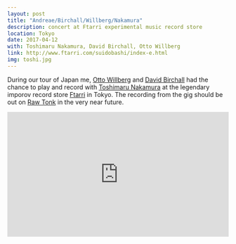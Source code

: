 ```yaml
---
layout: post
title: "Andreae/Birchall/Willberg/Nakamura"
description: concert at Ftarri experimental music record store
location: Tokyo
date: 2017-04-12
with: Toshimaru Nakamura, David Birchall, Otto Willberg
link: http://www.ftarri.com/suidobashi/index-e.html
img: toshi.jpg
---
```

During our tour of Japan me, [Otto Willberg](http://ottowillberg.com/) and [David Birchall](https://davidmbirchall.com/) had the chance to play and record with [Toshimaru Nakamura](http://www.toshimarunakamura.com/) at the legendary imporov record store [Ftarri](http://www.ftarri.com/suidobashi/index-e.html) in Tokyo. The recording from the gig should  be out on [Raw Tonk](https://rawtonkrecords.bandcamp.com/) in the very near future.

<div style="padding:56.25% 0 0 0;position:relative;"><iframe src="https://player.vimeo.com/video/222215022?byline=0&portrait=0" style="position:absolute;top:0;left:0;width:100%;height:100%;" frameborder="0" webkitallowfullscreen mozallowfullscreen allowfullscreen></iframe></div><script src="https://player.vimeo.com/api/player.js"></script>